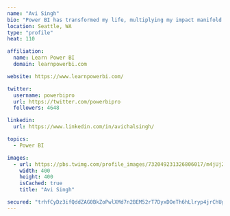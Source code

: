 ```yaml
---
name: "Avi Singh"
bio: "Power BI has transformed my life, multiplying my impact manifold. Now I am on a mission to spread the word and share the knowledge"
location: Seattle, WA
type: "profile"
heat: 110

affiliation:
  name: Learn Power BI
  domain: learnpowerbi.com

website: https://www.learnpowerbi.com/

twitter:
  username: powerbipro
  url: https://twitter.com/powerbipro
  followers: 4648

linkedin:
  url: https://www.linkedin.com/in/avichalsingh/

topics:
  - Power BI

images:
  - url: https://pbs.twimg.com/profile_images/732049231326806017/m4jUj2Lu_400x400.jpg
    width: 400
    height: 400
    isCached: true
    title: "Avi Singh"

secured: "trhfCyDz3ifQddZAG0BkZoPwlXMd7n2BEM52rT7DyxDOeTh6hLlryp4jrChUg+P6QFwd37Rznid51Fkcvbnwa0A3dbt7cBNpDINajsS+5wtqqRv2TReWHdETkaF4kjUNzKtDaBCLJdFh3EsAvSM9MD7dmmvgJoqowj18y/ye3VfvSLYplsWLhkCD7Ks5weRLb5rsNWi67qLqeqbS1LFqk+QhxSjWswwF3G4GMYCzrXKQ0rX1xHsGGha9nTtIkExNt+8/CoqpQvCTWDs65uHqp0TO+0NioatyitpwZH0wFdgDaTSQHT8XdsKm6kE2FP94GRVWus9VC1b3pxD6UJ8Vw2cHFhyQBCoKD0NfC5Pf+2fH/cfKxwIP2ehCSHI9z34EGaqlnVdgQsemHkejMrpSaQzqlrC4yhxygeWWgKOyHQE=;LlO+29cfXnobO02IxPRyjQ=="
---
```


